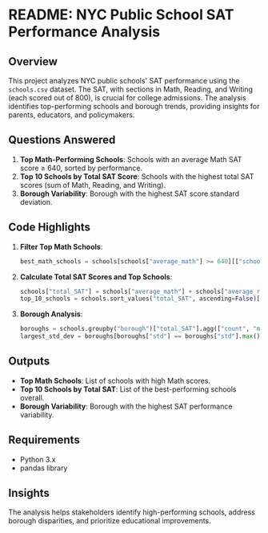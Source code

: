 
# README: NYC Public School SAT Performance Analysis

## Overview
This project analyzes NYC public schools' SAT performance using the `schools.csv` dataset. The SAT, with sections in Math, Reading, and Writing (each scored out of 800), is crucial for college admissions. The analysis identifies top-performing schools and borough trends, providing insights for parents, educators, and policymakers.

## Questions Answered
1. **Top Math-Performing Schools**: Schools with an average Math SAT score ≥ 640, sorted by performance.  
2. **Top 10 Schools by Total SAT Score**: Schools with the highest total SAT scores (sum of Math, Reading, and Writing).  
3. **Borough Variability**: Borough with the highest SAT score standard deviation.

## Code Highlights
1. **Filter Top Math Schools**:
   ```python
   best_math_schools = schools[schools["average_math"] >= 640][["school_name", "average_math"]].sort_values("average_math", ascending=False)
   ```

2. **Calculate Total SAT Scores and Top Schools**:
   ```python
   schools["total_SAT"] = schools["average_math"] + schools["average_reading"] + schools["average_writing"]
   top_10_schools = schools.sort_values("total_SAT", ascending=False)[["school_name", "total_SAT"]].head(10)
   ```

3. **Borough Analysis**:
   ```python
   boroughs = schools.groupby("borough")["total_SAT"].agg(["count", "mean", "std"]).round(2)
   largest_std_dev = boroughs[boroughs["std"] == boroughs["std"].max()]
   ```

## Outputs
- **Top Math Schools**: List of schools with high Math scores.  
- **Top 10 Schools by Total SAT**: List of the best-performing schools overall.  
- **Borough Variability**: Borough with the highest SAT performance variability.

## Requirements
- Python 3.x  
- pandas library  

## Insights
The analysis helps stakeholders identify high-performing schools, address borough disparities, and prioritize educational improvements.
